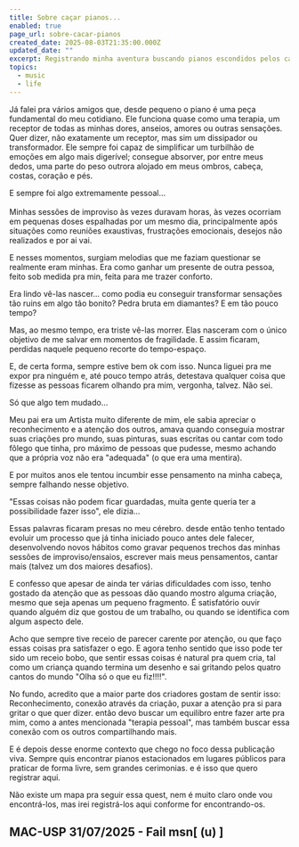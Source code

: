 ```yaml
---
title: Sobre caçar pianos...
enabled: true
page_url: sobre-cacar-pianos
created_date: 2025-08-03T21:35:00.000Z
updated_date: ""
excerpt: Registrando minha aventura buscando pianos escondidos pelos cantos das cidades.
topics:
  - music
  - life
---
```

Já falei pra vários amigos que, desde pequeno o piano é uma peça fundamental do meu cotidiano. Ele funciona quase como uma terapia, um receptor de todas as minhas dores, anseios, amores ou outras sensações. Quer dizer, não exatamente um receptor, mas sim um dissipador ou transformador. Ele sempre foi capaz de simplificar um turbilhão de emoções em algo mais digerível; consegue absorver, por entre meus dedos, uma parte do peso outrora alojado em meus ombros, cabeça, costas, coração e pés.

E sempre foi algo extremamente pessoal...\
\
Minhas sessões de improviso às vezes duravam horas, às vezes ocorriam em pequenas doses espalhadas por um mesmo dia, principalmente após situações como reuniões exaustivas, frustrações emocionais, desejos não realizados e por ai vai.

E nesses momentos, surgiam melodias que me faziam questionar se realmente eram minhas. Era como ganhar um presente de outra pessoa, feito sob medida pra min, feita para me trazer conforto. 

Era lindo vê-las nascer... como podia eu conseguir transformar sensações tão ruins em algo tão bonito? Pedra bruta em diamantes? E em tão pouco tempo?

Mas, ao mesmo tempo, era triste vê-las morrer. Elas nasceram com o único objetivo de me salvar em momentos de fragilidade. E assim ficaram, perdidas naquele pequeno recorte do tempo-espaço.

E, de certa forma, sempre estive bem ok com isso. Nunca liguei pra me expor pra ninguém e, até pouco tempo atrás, detestava qualquer coisa que fizesse as pessoas ficarem olhando pra mim, vergonha, talvez. Não sei.

Só que algo tem mudado...

Meu pai era um Artista muito diferente de mim, ele sabia apreciar o reconhecimento e a atenção dos outros, amava quando conseguia mostrar suas criações pro mundo, suas pinturas, suas escritas ou cantar com todo fôlego que tinha, pro máximo de pessoas que pudesse, mesmo achando que a própria voz não era "adequada" (o que era uma mentira).  

E por muitos anos ele tentou incumbir esse pensamento na minha cabeça, sempre falhando nesse objetivo.

"Essas coisas não podem ficar guardadas, muita gente queria ter a possibilidade fazer isso", ele dizia... 

Essas palavras ficaram presas no meu cérebro. desde então tenho tentado evoluir um processo que já tinha iniciado pouco antes dele falecer, desenvolvendo novos hábitos como gravar pequenos trechos das minhas sessões de improviso/ensaios, escrever mais meus pensamentos, cantar mais (talvez um dos maiores desafios).

E confesso que apesar de ainda ter várias dificuldades com isso, tenho gostado da atenção que as pessoas dão quando mostro alguma criação, mesmo que seja apenas um pequeno fragmento. É satisfatório ouvir quando alguém diz que gostou de um trabalho, ou quando se identifica com algum aspecto dele.

Acho que sempre tive receio de parecer carente por atenção, ou que faço essas coisas pra satisfazer o ego. E agora tenho sentido que isso pode ter sido um receio bobo, que sentir essas coisas é natural pra quem cria, tal como um criança quando termina um desenho e sai gritando pelos quatro cantos do mundo "Olha só o que eu fiz!!!!".

No fundo, acredito que a maior parte dos criadores gostam de sentir isso: Reconhecimento, conexão através da criação, puxar a atenção pra si para gritar o que quer dizer. então devo buscar um equilibro entre fazer arte pra mim, como a antes mencionada "terapia pessoal", mas também buscar essa conexão com os outros compartilhando mais.

E é depois desse enorme contexto que chego no foco dessa publicação viva. Sempre quis encontrar pianos estacionados em lugares públicos para praticar de forma livre, sem grandes cerimonias. e é isso que quero registrar aqui.

Não existe um mapa pra seguir essa quest, nem é muito claro onde vou encontrá-los, mas irei registrá-los aqui conforme for encontrando-os.

## MAC-USP 31/07/2025 - Fail msn\[ (u) ]
